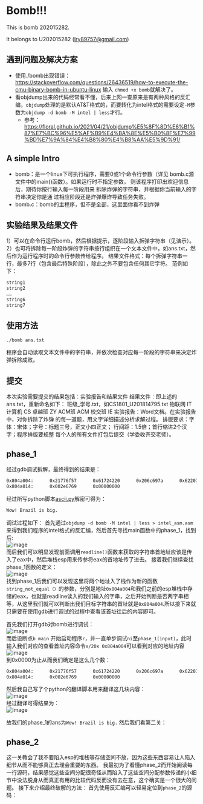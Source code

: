 # Bomb!!!
This is bomb 202015282.

<!-- It belongs to 202015282 (dqwang@hust.edu.cn) -->
It belongs to U202015282 (lry89757@gmail.com)

## 遇到问题及解决方案
* 使用./bomb出现错误：https://stackoverflow.com/questions/26436519/how-to-execute-the-cmu-binary-bomb-in-ubuntu-linux
    输入 `chmod +x bomb`就解决了。
* 看objdump出来的代码经常看不懂，后来上网一查原来是有两种风格的反汇编，`objdump`处理的是默认AT&T格式的，而要转化为intel格式的需要设定`-M`参数为`objdump -d bomb -M intel | less`才行。
  * 参考：https://floral.github.io/2021/04/21/objdump%E5%8F%8D%E6%B1%87%E7%BC%96%E5%AF%B9%E4%BA%8E%E5%B0%8F%E7%99%BD%E7%9A%84%E4%B8%80%E4%B8%AA%E5%9D%91/

## A simple Intro

* bomb：是一个linux下可执行程序，需要0或1个命令行参数（详见
                  bomb.c源文件中的main()函数）。如果运行时不指定参数，
                  则该程序打印出欢迎信息后，期待你按行输入每一阶段用来
                  拆除炸弹的字符串，并根据你当前输入的字符串决定你是通
                  过相应阶段还是炸弹爆炸导致任务失败。
* bomb.c：bomb的主程序，但不是全部，这里面你看不到炸弹

## 实验结果及结果文件
1）可以在命令行运行bomb，然后根据提示，逐阶段输入拆弹字符串（见演示）。
2）也可将拆除每一阶段炸弹的字符串按行组织在一个文本文件中，如ans.txt，然后作为运行程序时的命令行参数传给程序。
结果文件格式：每个拆弹字符串一行，最多7行（包含最后特殊阶段），除此之外不要包含任何其它字符。
范例如下：             
```sh
string1
string2
……
string6
string7
```

## 使用方法
```sh
./bomb ans.txt
```
程序会自动读取文本文件中的字符串，并依次检查对应每一阶段的字符串来决定炸弹拆除成败。

## 提交
本次实验需要提交的结果包括：实验报告和结果文件
结果文件：即上述的ans.txt，重新命名如下：
                  班级_学号.txt，如CS1801_U201814795.txt
     物联网 IT  计算机 CS   卓越班  ZY   ACM班  ACM  校交班 IE
实验报告：Word文档。在实验报告中，对你拆除了炸弹
                     的每一道题，用文字详细描述分析求解过程。
          排版要求：字体：宋体；字号：标题三号，正文小四正文；
                             行间距：1.5倍；首行缩进2个汉字；程序排版要规整
每个人的所有文件打包后提交（学委收齐交老师）。  


## phase_1
经过gdb调试拆解，最终得到的结果是：
```sh
0x804a004:      0x21776f57      0x61724220      0x206c697a      0x62207369
0x804a014:      0x002e6769      0x00000000
```
经过所写python脚本[ascii.py](./ascii.py)解密可得为：
```sh
Wow! Brazil is big.
```
调试过程如下：
首先通过`objdump -d bomb -M intel | less > intel_asm.asm`来得到我们程序的intel格式的反汇编，然后首先寻找main函数中的phase_1，找到后:
<br>
![image](https://user-images.githubusercontent.com/77330637/171866841-836e485f-d84c-4a4d-88c4-843af6d10962.png)
<br>
而后我们可以明显发现前面调用`readline()`函数来获取的字符串首地址应该是传入了eax中，然后堆栈esp用来传参将eax的首地址传了进去。
接着我们继续查找phase_1函数的定义：
<br>
![image](https://user-images.githubusercontent.com/77330637/171867595-eed00b77-1c18-4cec-b741-d8f3d3f93ceb.png)
<br>
找到phase_1后我们可以发现这里将两个地址入了栈作为新的函数`string_not_equal（）`的参数，分别是地址`0x804a004`和我们之前的esp堆栈中存储的eax，也就是readline读入的我们输入的字串，之后开始判断是否两字串相等，从这里我们就可以判断出我们目标字符串的首址就是`0x804a004`.所以接下来就只需要在使用gdb进行调试的过程中查看该首址往后的内容即可。

首先我们打开gdb对bomb进行调试：
<br>
![image](https://user-images.githubusercontent.com/77330637/171869229-17ea5cbe-8c08-4366-a650-1fb977833173.png)
<br>
而后设断点`b main` 开始启动程序`r`，并一直单步调试`ni`至`phase_1(input)`，此时输入我们对应的查看首址内容命令`x/20x 0x804a004`可以看到对应的地址内容
<br>
![image](https://user-images.githubusercontent.com/77330637/171869102-9b7536a6-59ad-46d1-9369-87a9c923309f.png)
<br>
到0x0000为止从而我们确定是这么几个数：
```sh
0x804a004:      0x21776f57      0x61724220      0x206c697a      0x62207369
0x804a014:      0x002e6769      0x00000000
```
然后我自己写了个python的翻译脚本用来翻译这几块内容：
<br>
![image](https://user-images.githubusercontent.com/77330637/171869728-790a504b-e7e4-4b09-ad15-ec41ffe12346.png)
<br>
经过翻译可得结果为：
<br>
![image](https://user-images.githubusercontent.com/77330637/171869825-c01ee3f9-a20a-4eb9-bd38-a725be721e55.png)
<br>

故我们的phase_1的ans为`Wow! Brazil is big.`
然后我们看第二关：


## phase_2

这一关教会了我不要陷入esp的堆栈等存储空间不放，因为这些东西容易让人陷入细节从而不能够真正去理会重要的东西。
我最初为了看懂phase_2而开始阅读每一行源码，结果感觉这些空间分配很奇怪从而陷入了这些空间分配参数传递的小细节中没法脱身从而真正有用的比较代码反而没有去在意，这个确实是一个很大的问题。
接下来介绍最终破解的方法：
首先使用反汇编可以轻易定位到`phase_2`的源码：














